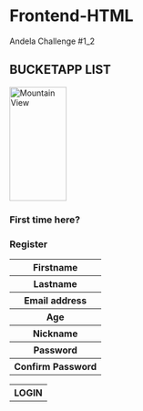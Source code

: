 # Frontend-HTML
Andela Challenge #1_2
<html>
<body>

<h2>BUCKETAPP LIST</h2>
<img src="https://etc.usf.edu/clipart/80500/80538/80538_bucket_sm.gif" alt="Mountain View" style="width:100px;height:200px;">

</body>
</html>
<head>


</head>
<body>
<h3>First time here?</h3>
<h3>Register</h3>

<table style="width:100%">
  <tr>
    <th>Firstname</th>
  <tr>
    <th>Lastname</th> 
  <tr>
    <th>Email address</th>
  <tr>
    <th>Age</th>
  <tr>
    <th>Nickname</th> 
  <tr>
    <th>Password</th>
  <tr>
    <th>Confirm Password</th> 
  </tr>  
<table style="width:30%">
  

 <tr>
    <th>LOGIN</th>
    

